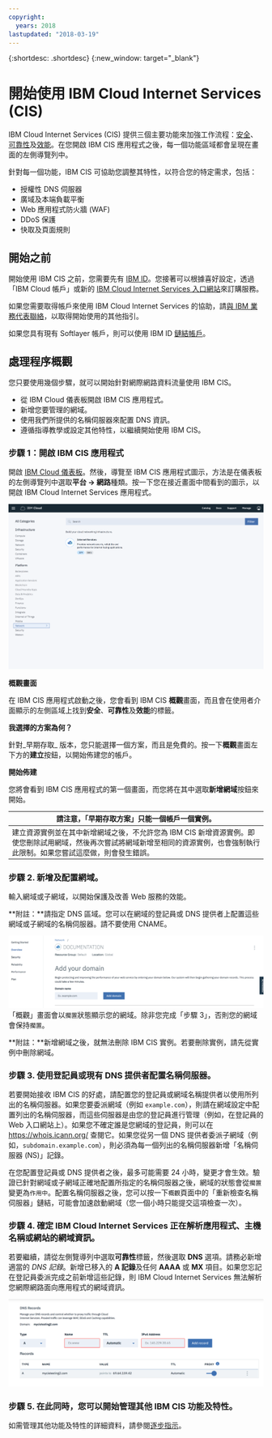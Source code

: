 ```yaml
---
copyright:
  years: 2018
lastupdated: "2018-03-19"
---
```


{:shortdesc: .shortdesc}
{:new_window: target="_blank"}

# 開始使用 IBM Cloud Internet Services (CIS)

IBM Cloud Internet Services (CIS) 提供三個主要功能來加強工作流程：[安全](/docs/infrastructure/cis/managing-for-security.html)、[可靠性](/docs/infrastructure/cis/managing-for-reliability.html)及[效能](/docs/infrastructure/cis/managing-for-performance.html)。在您開啟 IBM CIS 應用程式之後，每一個功能區域都會呈現在畫面的左側導覽列中。

針對每一個功能，IBM CIS 可協助您調整其特性，以符合您的特定需求，包括：

 * 授權性 DNS 伺服器
 * 廣域及本端負載平衡
 * Web 應用程式防火牆 (WAF)
 * DDoS 保護
 * 快取及頁面規則



## 開始之前
開始使用 IBM CIS 之前，您需要先有 [IBM ID](https://www.ibm.com/account/us-en/signup/register.html)。您接著可以根據喜好設定，透過「IBM Cloud 帳戶」或新的 [IBM Cloud Internet Services 入口網站](https://console.bluemix.net/catalog/services/internet-services)來訂購服務。

如果您需要取得帳戶來使用 IBM Cloud Internet Services 的協助，請[與 IBM 業務代表聯絡](https://www.ibm.com/cloud-computing/bluemix/contact-us)，以取得開始使用的其他指引。

如果您具有現有 Softlayer 帳戶，則可以使用 IBM ID [鏈結帳戶](https://console.bluemix.net/docs/account/softlayerlink.html#unifyingaccounts)。 

## 處理程序概觀

您只要使用幾個步驟，就可以開始針對網際網路資料流量使用 IBM CIS。

 * 從 IBM Cloud 儀表板開啟 IBM CIS 應用程式。
 * 新增您要管理的網域。
 * 使用我們所提供的名稱伺服器來配置 DNS 資訊。
 * 遵循指導教學或設定其他特性，以繼續開始使用 IBM CIS。

### 步驟 1：開啟 IBM CIS 應用程式

開啟 [IBM Cloud 儀表板](https://console.bluemix.net/catalog/)。然後，導覽至 IBM CIS 應用程式圖示，方法是在儀表板的左側導覽列中選取**平台 -> 網路**種類。按一下您在接近畫面中間看到的圖示，以開啟 IBM Cloud Internet Services 應用程式。 

![型錄](images/catalog-cis-tile.png)

**概觀畫面**

在 IBM CIS 應用程式啟動之後，您會看到 IBM CIS **概觀**畫面，而且會在使用者介面顯示的左側區域上找到**安全**、**可靠性**及**效能**的標籤。

**我選擇的方案為何？**

針對_早期存取_ 版本，您只能選擇一個方案，而且是免費的。按一下**概觀**畫面左下方的**建立**按鈕，以開始佈建您的帳戶。

**開始佈建**

您將會看到 IBM CIS 應用程式的第一個畫面，而您將在其中選取**新增網域**按鈕來開始。

|**請注意，「早期存取方案」只能一個帳戶一個實例。** |
|-------------------------------------------------------------------|
| 建立資源實例並在其中新增網域之後，不允許您為 IBM CIS 新增資源實例。即使您刪除試用網域，然後再次嘗試將網域新增至相同的資源實例，也會強制執行此限制。如果您嘗試這麼做，則會發生錯誤。|

### 步驟 2. 新增及配置網域。

輸入網域或子網域，以開始保護及改善 Web 服務的效能。

**附註：**請指定 DNS 區域。您可以在網域的登記員或 DNS 提供者上配置這些網域或子網域的名稱伺服器。請不要使用 CNAME。

![開始使用](images/overview-add-domain.png)
「概觀」畫面會以`擱置`狀態顯示您的網域。除非您完成「步驟 3」，否則您的網域會保持`擱置`。

**附註：**新增網域之後，就無法刪除 IBM CIS 實例。若要刪除實例，請先從實例中刪除網域。

### 步驟 3. 使用登記員或現有 DNS 提供者配置名稱伺服器。

若要開始接收 IBM CIS 的好處，請配置您的登記員或網域名稱提供者以使用所列出的名稱伺服器。如果您要委派網域（例如 `example.com`），則請在網域設定中配置列出的名稱伺服器，而這些伺服器是由您的登記員進行管理（例如，在登記員的 Web 入口網站上）。如果您不確定誰是您網域的登記員，則可以在 https://whois.icann.org/ 查閱它。如果您從另一個 DNS 提供者委派子網域（例如，`subdomain.example.com`），則必須為每一個列出的名稱伺服器新增「名稱伺服器 (NS)」記錄。

在您配置登記員或 DNS 提供者之後，最多可能需要 24 小時，變更才會生效。驗證已針對網域或子網域正確地配置所指定的名稱伺服器之後，網域的狀態會從`擱置`變更為`作用中`。配置名稱伺服器之後，您可以按一下`概觀`頁面中的「重新檢查名稱伺服器」鏈結，可能會加速啟動網域（您一個小時只能提交這項檢查一次）。

### 步驟 4. 確定 IBM Cloud Internet Services 正在解析應用程式、主機名稱或網站的網域資訊。

若要繼續，請從左側覽導列中選取**可靠性**標籤，然後選取 **DNS** 選項。請務必新增適當的 _DNS 記錄_。新增已移入的 **A 記錄**及任何 **AAAA** 或 **MX** 項目。如果您忘記在登記員委派完成之前新增這些記錄，則 IBM Cloud Internet Services 無法解析您網際網路面向應用程式的網域資訊。  

![開始使用](images/dns-records.png)

### 步驟 5. 在此同時，您可以開始管理其他 IBM CIS 功能及特性。

如需管理其他功能及特性的詳細資料，請參閱[逐步指示](/docs/infrastructure/cis/how-to.html)。
